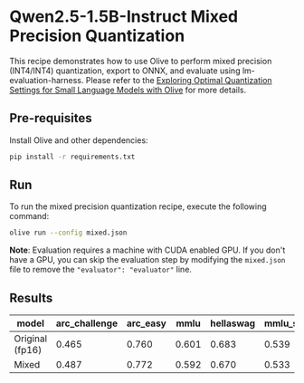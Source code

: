 # Qwen2.5-1.5B-Instruct Mixed Precision Quantization

This recipe demonstrates how to use Olive to perform mixed precision (INT4/INT4) quantization, export to ONNX, and evaluate using lm-evaluation-harness. Please refer to the [Exploring Optimal Quantization Settings for Small Language Models with Olive](https://microsoft.github.io/Olive/blogs/quant-slms.html) for more details.

## Pre-requisites
Install Olive and other dependencies:

```bash
pip install -r requirements.txt
```

## Run
To run the mixed precision quantization recipe, execute the following command:

```bash
olive run --config mixed.json
```

**Note**: Evaluation requires a machine with CUDA enabled GPU. If you don't have a GPU, you can skip the evaluation step by modifying the `mixed.json` file to remove the `"evaluator": "evaluator"` line.

## Results
| model           | arc_challenge | arc_easy | mmlu  | hellaswag | mmlu_stem | openbookqa | model_size_gb |
|-----------------|---------------|----------|-------|-----------|-----------|------------|---------------|
| Original (fp16) | 0.465         | 0.760    | 0.601 | 0.683     | 0.539     | 0.404      | 3.318         |
| Mixed           | 0.487         | 0.772    | 0.592 | 0.670     | 0.533     | 0.410      | 1.479         |
